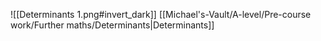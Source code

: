 ![[Determinants 1.png#invert_dark]]
[[Michael's-Vault/A-level/Pre-course work/Further maths/Determinants|Determinants]]